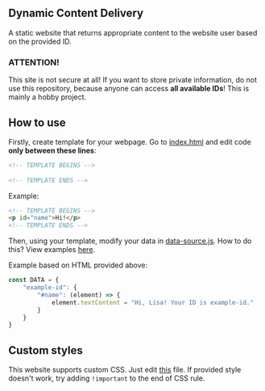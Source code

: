 ## Dynamic Content Delivery

A static website that returns appropriate content to the website user based on the provided ID.

### ATTENTION!
This site is not secure at all! If you want to store private information, do not use this repository, because anyone can access **all available IDs**! This is mainly a hobby project.

## How to use
Firstly, create template for your webpage. Go to [index.html](index.html) and edit code **only between these lines**:
```html
<!-- TEMPLATE BEGINS -->
 
<!-- TEMPLATE ENDS -->
```

Example:
```html
<!-- TEMPLATE BEGINS -->
<p id="name">Hi!</p>           
<!-- TEMPLATE ENDS -->
```

Then, using your template, modify your data in [data-source.js](data/data-source.js).
How to do this?
View examples [here](data/data-source.example.js).

Example based on HTML provided above:
```js
const DATA = {
    "example-id": {
        "#name": (element) => {
            element.textContent = "Hi, Lisa! Your ID is example-id."
        }
    }
}
```

## Custom styles
This website supports custom CSS. Just edit [this](data/custom-style.css) file.
If provided style doesn't work, try adding `!important` to the end of CSS rule.